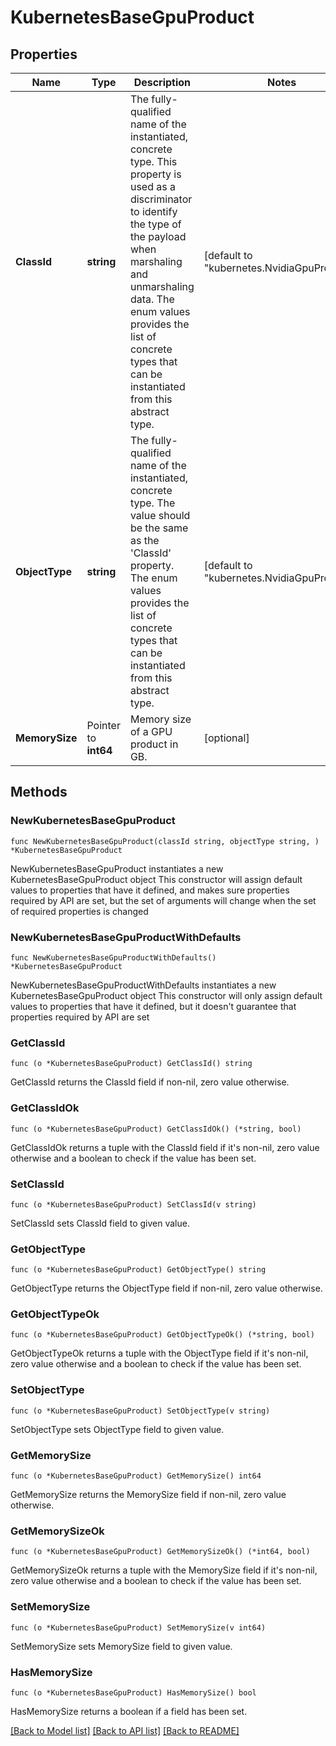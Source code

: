 # KubernetesBaseGpuProduct

## Properties

Name | Type | Description | Notes
------------ | ------------- | ------------- | -------------
**ClassId** | **string** | The fully-qualified name of the instantiated, concrete type. This property is used as a discriminator to identify the type of the payload when marshaling and unmarshaling data. The enum values provides the list of concrete types that can be instantiated from this abstract type. | [default to "kubernetes.NvidiaGpuProduct"]
**ObjectType** | **string** | The fully-qualified name of the instantiated, concrete type. The value should be the same as the &#39;ClassId&#39; property. The enum values provides the list of concrete types that can be instantiated from this abstract type. | [default to "kubernetes.NvidiaGpuProduct"]
**MemorySize** | Pointer to **int64** | Memory size of a GPU product in GB. | [optional] 

## Methods

### NewKubernetesBaseGpuProduct

`func NewKubernetesBaseGpuProduct(classId string, objectType string, ) *KubernetesBaseGpuProduct`

NewKubernetesBaseGpuProduct instantiates a new KubernetesBaseGpuProduct object
This constructor will assign default values to properties that have it defined,
and makes sure properties required by API are set, but the set of arguments
will change when the set of required properties is changed

### NewKubernetesBaseGpuProductWithDefaults

`func NewKubernetesBaseGpuProductWithDefaults() *KubernetesBaseGpuProduct`

NewKubernetesBaseGpuProductWithDefaults instantiates a new KubernetesBaseGpuProduct object
This constructor will only assign default values to properties that have it defined,
but it doesn't guarantee that properties required by API are set

### GetClassId

`func (o *KubernetesBaseGpuProduct) GetClassId() string`

GetClassId returns the ClassId field if non-nil, zero value otherwise.

### GetClassIdOk

`func (o *KubernetesBaseGpuProduct) GetClassIdOk() (*string, bool)`

GetClassIdOk returns a tuple with the ClassId field if it's non-nil, zero value otherwise
and a boolean to check if the value has been set.

### SetClassId

`func (o *KubernetesBaseGpuProduct) SetClassId(v string)`

SetClassId sets ClassId field to given value.


### GetObjectType

`func (o *KubernetesBaseGpuProduct) GetObjectType() string`

GetObjectType returns the ObjectType field if non-nil, zero value otherwise.

### GetObjectTypeOk

`func (o *KubernetesBaseGpuProduct) GetObjectTypeOk() (*string, bool)`

GetObjectTypeOk returns a tuple with the ObjectType field if it's non-nil, zero value otherwise
and a boolean to check if the value has been set.

### SetObjectType

`func (o *KubernetesBaseGpuProduct) SetObjectType(v string)`

SetObjectType sets ObjectType field to given value.


### GetMemorySize

`func (o *KubernetesBaseGpuProduct) GetMemorySize() int64`

GetMemorySize returns the MemorySize field if non-nil, zero value otherwise.

### GetMemorySizeOk

`func (o *KubernetesBaseGpuProduct) GetMemorySizeOk() (*int64, bool)`

GetMemorySizeOk returns a tuple with the MemorySize field if it's non-nil, zero value otherwise
and a boolean to check if the value has been set.

### SetMemorySize

`func (o *KubernetesBaseGpuProduct) SetMemorySize(v int64)`

SetMemorySize sets MemorySize field to given value.

### HasMemorySize

`func (o *KubernetesBaseGpuProduct) HasMemorySize() bool`

HasMemorySize returns a boolean if a field has been set.


[[Back to Model list]](../README.md#documentation-for-models) [[Back to API list]](../README.md#documentation-for-api-endpoints) [[Back to README]](../README.md)



